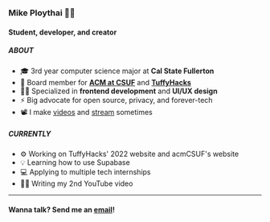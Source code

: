 ### Mike Ploythai 🤙🏼

#### Student, developer, and creator

##### ABOUT
- 🎓 3rd year computer science major at **Cal State Fullerton**
- 🏢 Board member for [**ACM at CSUF**](https://acmcsuf.com) and [**TuffyHacks**](https://tuffyhacks.com)
- 💪🏼 Specialized in **frontend development** and **UI/UX design**
- ⚡ Big advocate for open source, privacy, and forever-tech
- 📽 I make [videos](https://youtube.com/channel/UCCM4FmUaCVo2928Yvg-G8rA) and [stream](https://twitch.tv/mikeploythai) sometimes

##### CURRENTLY
- ⚙ Working on TuffyHacks' 2022 website and acmCSUF's website
- 💡 Learning how to use Supabase
- 💻 Applying to multiple tech internships
- ✍🏼 Writing my 2nd YouTube video

***

#### Wanna talk? Send me an [email](mailto:mike@mikeploythai.com)!
